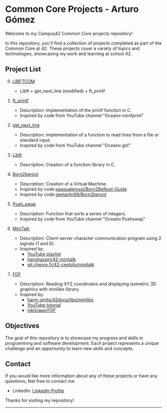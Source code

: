 # Common Core Projects - Arturo Gómez

Welcome to my Campus42 Common Core projects repository!

In this repository, you'll find a collection of projects completed as part of the Common Core at 42. These projects cover a variety of topics and technologies, showcasing my work and learning at school 42.

## Project List
0. [LIBFTCOM](https://github.com/agomez-m/42cursus/tree/main/LIBFTCOM)
   - Libft + get_next_line (modified) + ft_printf 

1. [ft_printf](https://github.com/agomez-m/42cursus/tree/main/ft_printf)
   - Description: Implementation of the printf function in C.
   - Inspired by code from YouTube channel "Oceano minifprint"

2. [get_next_line](https://github.com/agomez-m/42cursus/tree/main/getnextline)
   - Description: Implementation of a function to read lines from a file or standard input.
   - Inspired by code from YouTube channel "Oceano gnl"

3. [Libft](https://github.com/agomez-m/42cursus/tree/main/Libft)
   - Description: Creation of a function library in C.

4. [Born2beroot](https://github.com/agomez-m/42cursus/tree/main/Born2beroot)
   - Description: Creation of a Virtual Machine.
   - Inspired by code [pasqualerossi/Born2BeRoot-Guide](https://github.com/pasqualerossi/Born2BeRoot-Guide)
   - Inspired by code [gemartin99/Born2beroot](https://github.com/gemartin99/Born2beroot-Tutorial)

5. [Push_swap](https://github.com/agomez-m/42cursus/tree/main/Push_swap)
   - Description: Function that sorts a series of integers.
   - Inspired by code from YouTube channel "Oceano Pushswap"

6. [MiniTalk](https://github.com/agomez-m/42cursus/tree/main/MINITALK)
   - Description: Client-server character communication program using 2 signals (1 and 0).
   - Inspired by:
     - [YouTube playlist](https://www.youtube.com/playlist?list=PL9LZM-hWdUvsqXxqghK5H1fF07nCV9MyF)
     - [hanshazairi/42-minitalk](https://github.com/hanshazairi/42-minitalk)
     - [git.chevro.fr/42-cestoliv/minitalk](https://git.chevro.fr/42-cestoliv/minitalk/-/tree/nosleep)

7. [FDF](https://github.com/agomez-m/42cursus/tree/main/FDF)
   - Description: Reading XYZ coordinates and displaying isometric 3D graphics with minilibx library.
   - Inspired by:
     - [harm-smits/42docs/libs/minilibx](https://harm-smits.github.io/42docs/libs/minilibx)
     - [YouTube tutorial](https://www.youtube.com/watch?v=10P59aOgi68&t=366s)
     - [nikGrape/FDF](https://github.com/nikGrape/FDF)

## Objectives

The goal of this repository is to showcase my progress and skills in programming and software development. Each project represents a unique challenge and an opportunity to learn new skills and concepts.

## Contact

If you would like more information about any of these projects or have any questions, feel free to contact me:

- LinkedIn: [LinkedIn Profile](https://www.linkedin.com/in/arturo-g%C3%B3mez-mart%C3%ADn-crespo-b7a5355a/?originalSubdomain=es)

Thanks for visiting my repository!

---
